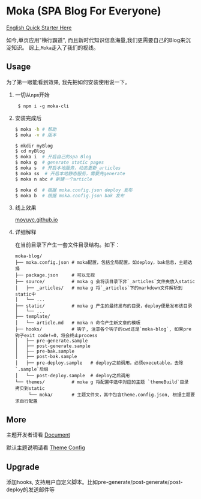 # Moka (SPA Blog For Everyone)

[English Quick Starter Here](https://moyuyc.github.io/#/article/Set-Up-Yourself-Blog)

如今,单页应用"横行霸道", 而且新时代知识信息海量,我们更需要自己的Blog来沉淀知识。
综上,`Moka`走入了我们的视线。


## Usage

为了第一眼能看到效果, 我先把如何安装使用说一下。

1. 一切从`npm`开始

        $ npm i -g moka-cli
2. 安装完成后

    ```sh    
    $ moka -h # 帮助
    $ moka -v # 版本
    
    $ mkdir myBlog
    $ cd myBlog
    $ moka i  # 开启自己的spa Blog
    $ moka g  # generate static pages
    $ moka s  # 开启本地服务，动态更新_articles
    $ moka ss  # 开启本地静态服务，需要先generate
    $ moka n abc # 新建一个article
    
    $ moka d  # 根据 moka.config.json deploy 发布
    $ moka b  # 根据 moka.config.json bak 发布
    ``` 

3. 线上效果

    [moyuyc.github.io](https://moyuyc.github.io/)

4. 详细解释

    在当前目录下产生一套文件目录结构。如下：

    ```
    moka-blog/
    ├── moka.config.json # moka配置，包括全局配置，如deploy，bak信息，主题选择
    ├── package.json     # 可以无视
    ├── source/          # moka g 会将该目录下非`_articles`文件夹放入static
    │   ├── _articles/   # moka g 将`_articles`下的markdown文件解析到static中
    │   └── ...
    ├── static/          # moka g 产生的最终发布的目录，deploy便是发布该目录
    │   └── ...   
    ├── template/
    │   └── article.md   # moka n 命令产生新文章的模板
    ├── hooks/           # 钩子, 注意各个钩子的cwd还是`moka-blog`, 如果pre钩子exit code!=0，将会终止process
    │   ├── pre-generate.sample
    │   ├── post-generate.sample
    │   ├── pre-bak.sample
    │   ├── post-bak.sample
    │   ├── pre-deploy.sample   # deploy之前调用，必须executable，去除`.sample`后缀
    │   └── post-deploy.sample  # deploy之后调用
    └── themes/          # moka g 将配置中选中对应的主题 `themeBuild`目录 拷贝到static
         └── moka/       # 主题文件夹，其中包含theme.config.json, 根据主题要求自行配置

    ```    

## More

主题开发者请看 [Document](DOCUMENT.md)

默认主题说明请看 [Theme Config](THEME_README.md)

## Upgrade

添加hooks, 支持用户自定义脚本。比如pre-generate/post-generate/post-deploy的发送邮件等

